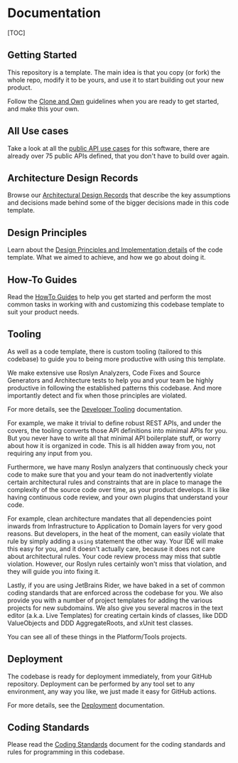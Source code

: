 # Documentation

[TOC]

## Getting Started

This repository is a template. The main idea is that you copy (or fork) the whole repo, modify it to be yours, and use it to start building out your new product.

Follow the [Clone and Own](CLONE_AND_OWN.md) guidelines when you are ready to get started, and make this your own.

## All Use cases

Take a look at all the [public API use cases](design-principles/0000-all-use-cases.md) for this software, there are already over 75 public APIs defined, that you don't have to build over again.

## Architecture Design Records

Browse our [Architectural Design Records](decisions/README.md) that describe the key assumptions and decisions made behind some of the bigger decisions made in this code template.

## Design Principles

Learn about the [Design Principles and Implementation details](design-principles/README.md) of the code template. What we aimed to achieve, and how we go about doing it.

## How-To Guides

Read the [HowTo Guides](how-to-guides/README.md) to help you get started and perform the most common tasks in working with and customizing this codebase template to suit your product needs.

## Tooling

As well as a code template, there is custom tooling (tailored to this codebase) to guide you to being more productive with using this template.

We make extensive use Roslyn Analyzers, Code Fixes and Source Generators and Architecture tests to help you and your team be highly productive in following the established patterns this codebase. And more importantly detect and fix when those principles are violated.

For more details, see the [Developer Tooling](design-principles/0140-developer-tooling.md) documentation.

For example, we make it trivial to define robust REST APIs, and under the covers, the tooling converts those API definitions into minimal APIs for you. But you never have to write all that minimal API boilerplate stuff, or worry about how it is organized in code. This is all hidden away from you, not requiring any input from you.

Furthermore, we have many Roslyn analyzers that continuously check your code to make sure that you and your team do not inadvertently violate certain architectural rules and constraints that are in place to manage the complexity of the source code over time, as your product develops. It is like having continuous code review, and your own plugins that understand your code.

For example, clean architecture mandates that all dependencies point inwards from Infrastructure to Application to Domain layers for very good reasons. But developers, in the heat of the moment, can easily violate that rule by simply adding a `using` statement the other way. Your IDE will make this easy for you, and it doesn't actually care, because it does not care about architectural rules. Your code review process may miss that subtle violation. However, our Roslyn rules certainly won't miss that violation, and they will guide you into fixing it.

Lastly, if you are using JetBrains Rider, we have baked in a set of common coding standards that are enforced across the codebase for you.
We also provide you with a number of project templates for adding the various projects for new subdomains.
We also give you several macros in the text editor (a.k.a. Live Templates) for creating certain kinds of classes, like DDD ValueObjects and DDD AggregateRoots, and xUnit test classes.

You can see all of these things in the Platform/Tools projects.

## Deployment

The codebase is ready for deployment immediately, from your GitHub repository.
Deployment can be performed by any tool set to any environment, any way you like, we just made it easy for GitHub actions.

For more details, see the [Deployment](DEPLOYMENT.md) documentation.

## Coding Standards

Please read the [Coding Standards](CODING_STANDARDS.md) document for the coding standards and rules for programming in this codebase.